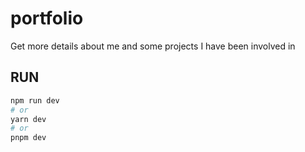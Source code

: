 # portfolio

Get more details about me and some projects I have been involved in

## RUN

```bash
npm run dev
# or
yarn dev
# or
pnpm dev
```
